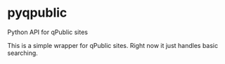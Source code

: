 # pyqpublic
Python API for qPublic sites

This is a simple wrapper for qPublic sites. Right now it just handles basic searching.